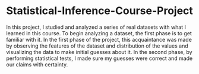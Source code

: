 # Statistical-Inference-Course-Project

In this project, I studied and analyzed a series of real datasets with what I learned in this course. To begin analyzing a dataset, the first phase is to get familiar with it. In the first phase of the project, this acquaintance was made by observing the features of the dataset and distribution of the values and visualizing the data to make initial guesses about it. In the second phase, by performing statistical tests, I made sure my guesses were correct and made our claims with certainty.
